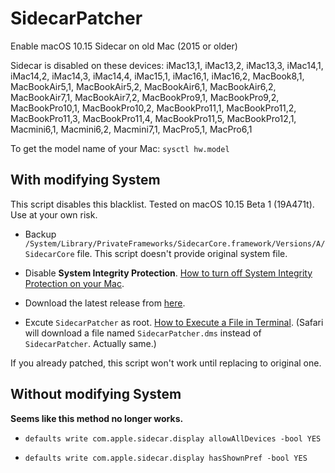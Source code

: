 # SidecarPatcher

Enable macOS 10.15 Sidecar on old Mac (2015 or older)

Sidecar is disabled on these devices: iMac13,1, iMac13,2, iMac13,3, iMac14,1, iMac14,2, iMac14,3, iMac14,4, iMac15,1, iMac16,1, iMac16,2, MacBook8,1, MacBookAir5,1, MacBookAir5,2, MacBookAir6,1, MacBookAir6,2, MacBookAir7,1, MacBookAir7,2, MacBookPro9,1, MacBookPro9,2, MacBookPro10,1, MacBookPro10,2, MacBookPro11,1, MacBookPro11,2, MacBookPro11,3, MacBookPro11,4, MacBookPro11,5, MacBookPro12,1, Macmini6,1, Macmini6,2, Macmini7,1, MacPro5,1, MacPro6,1

To get the model name of your Mac: `sysctl hw.model`

## With modifying System

This script disables this blacklist. Tested on macOS 10.15 Beta 1 (19A471t). Use at your own risk.

- Backup `/System/Library/PrivateFrameworks/SidecarCore.framework/Versions/A/SidecarCore` file. This script doesn't provide original system file.

- Disable **System Integrity Protection**. [How to turn off System Integrity Protection on your Mac](https://www.imore.com/how-turn-system-integrity-protection-macos).

- Download the latest release from [here](https://github.com/pookjw/SidecarPatcher/releases).

- Excute `SidecarPatcher` as root. [How to Execute a File in Terminal](https://smallbusiness.chron.com/execute-file-macbook-terminal-49381.html). (Safari will download a file named `SidecarPatcher.dms` instead of `SidecarPatcher`. Actually same.)

If you already patched, this script won't work until replacing to original one.

## Without modifying System

**Seems like this method no longer works.**

- `defaults write com.apple.sidecar.display allowAllDevices -bool YES`

- `defaults write com.apple.sidecar.display hasShownPref -bool YES`
